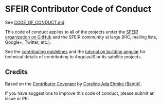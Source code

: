 # SFEIR Contributor Code of Conduct

See [CODE_OF_CONDUCT.md](https://github.com/sfeir-open-source/code-of-conduct/blob/master/CODE_OF_CONDUCT.md).

This code of conduct applies to all of the projects under the [SFEIR organization on GitHub](https://github.com/orgs/sfeir-open-source/) and the SFEIR community at large (IRC, mailing lists, Google+, Twitter, etc.).

See the [contributing guidelines](https://github.com/angular/angular.js/blob/master/CONTRIBUTING.md) and the [tutorial on building angular](http://docs.angularjs.org/misc/contribute) for technical details of contributing to AngularJS or its satellite projects.

## Credits

Based on the [Contributor Covenant](https://github.com/Bantik/contributor_covenant) by [Coraline Ada Ehmke (Bantik)](https://github.com/Bantik).

If you have suggestions to improve this code of conduct, please submit an issue or PR.
